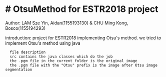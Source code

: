 <body>
    <h1># OtsuMethod for ESTR2018 project</h1>
      <p>Author: LAM Sze Yin, Aidan(1155193130) & CHU Ming Kong, Bosco(1155194293)
      <p>introduction:
      project for ESTR2018 implementing Otsu's method.
      we tried to implement Otsu's method using java

      file description
      src contains the java classes which do the job
      the .pgm file in the current folder is the original image
      the .pgm file with the "Otsu" prefix is the image after Otsu image segmentation
    
  </body>
